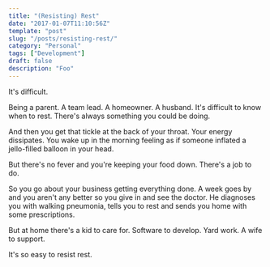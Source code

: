 ```yaml
---
title: "(Resisting) Rest"
date: "2017-01-07T11:10:56Z"
template: "post"
slug: "/posts/resisting-rest/"
category: "Personal"
tags: ["Development"]
draft: false
description: "Foo"
---
```

It's difficult.

Being a parent. A team lead. A homeowner. A husband. It's difficult to know when to rest. There's always something you could be doing.

And then you get that tickle at the back of your throat. Your energy dissipates. You wake up in the morning feeling as if someone inflated a jello-filled balloon in your head.

But there's no fever and you're keeping your food down. There's a job to do.

So you go about your business getting everything done. A week goes by and you aren't any better so you give in and see the doctor. He diagnoses you with walking pneumonia, tells you to rest and sends you home with some prescriptions.

But at home there's a kid to care for. Software to develop. Yard work. A wife to support.

It's so easy to resist rest.